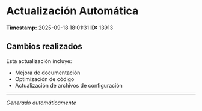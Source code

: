 # Actualización Automática

**Timestamp:** 2025-09-18 18:01:31
**ID:** 13913

## Cambios realizados

Esta actualización incluye:
- Mejora de documentación
- Optimización de código
- Actualización de archivos de configuración

---
*Generado automáticamente*
